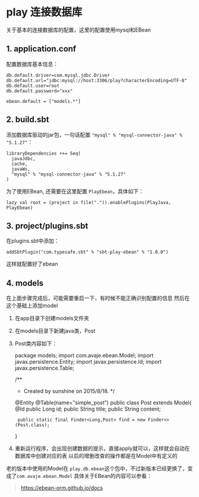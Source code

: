 # play 连接数据库
关于基本的连接数据库的配置，这里的配置使用mysql和EBean

## 1. application.conf
配置数据库基本信息：

    db.default.driver=com.mysql.jdbc.Driver
    db.default.url="jdbc:mysql://host:3306/play?characterEncoding=UTF-8"
    db.default.user=root
    db.default.password="xxx"
    
    ebean.default = ["models.*"]

## 2. build.sbt
添加数据库驱动的jar包，一句话配置 `"mysql" % "mysql-connector-java" % "5.1.27"`：
    
    libraryDependencies ++= Seq(
      javaJdbc,
      cache,
      javaWs,
      "mysql" % "mysql-connector-java" % "5.1.27"
    )
    
为了使用EBean, 还需要在这里配置 `PlayEbean`，具体如下：

    lazy val root = (project in file(".")).enablePlugins(PlayJava, PlayEbean)

## 3. project/plugins.sbt
在plugins.sbt中添加：

    addSbtPlugin("com.typesafe.sbt" % "sbt-play-ebean" % "1.0.0")
这样就配置好了ebean


## 4. models
在上面步骤完成后，可能需要重启一下，有时候不能正确识别配置的信息
然后在这个基础上添加model

1. 在app目录下创建models文件夹
2. 在models目录下新建java类，Post
3. Post类内容如下：


    package models;
    import com.avaje.ebean.Model;
    import javax.persistence.Entity;
    import javax.persistence.Id;
    import javax.persistence.Table;
    
    /**
     * Created by sunshine on 2015/8/18.
     */
    
    @Entity
    @Table(name="simple_post")
    public class Post extends Model{
        @Id
        public Long id;
        public String title;
        public String content;
    
        public static final Finder<Long,Post> find = new Finder<>(Post.class);
    }
    
5. 重新运行程序，会出现创建数据的提示，直接apply就可以，这样就会自动在数据库中创建对应的表
以后的增删改查的操作都是在Model中有定义的

老的版本中使用的Model在 `play.db.ebean`这个包中，不过新版本已经更换了，变成了`com.avaje.ebean.Model`
具体关于EBean的内容可以参看：
>https://ebean-orm.github.io/docs



